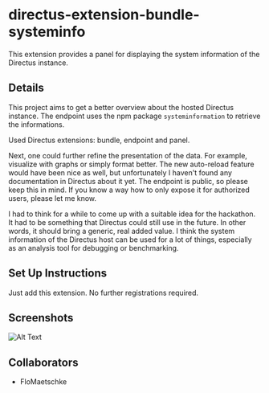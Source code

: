 # directus-extension-bundle-systeminfo

This extension provides a panel for displaying the system information of the Directus instance.

## Details

This project aims to get a better overview about the hosted Directus instance.
The endpoint uses the npm package `systeminformation` to retrieve the informations.

Used Directus extensions: bundle, endpoint and panel.

Next, one could further refine the presentation of the data. For example, visualize with graphs or simply format better.
The new auto-reload feature would have been nice as well, but unfortunately I haven't found any documentation in Directus about it yet.
The endpoint is public, so please keep this in mind. If you know a way how to only expose it for authorized users, please let me know.

I had to think for a while to come up with a suitable idea for the hackathon. It had to be something that Directus could still use in the future. In other words, it should bring a generic, real added value. I think the system information of the Directus host can be used for a lot of things, especially as an analysis tool for debugging or benchmarking.

## Set Up Instructions

Just add this extension. No further registrations required.

## Screenshots

![Alt Text](demo.gif)

## Collaborators

- FloMaetschke
